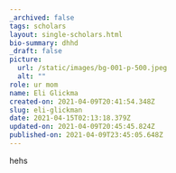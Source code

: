 ```yaml
---
_archived: false
tags: scholars
layout: single-scholars.html
bio-summary: dhhd
_draft: false
picture:
  url: /static/images/bg-001-p-500.jpeg
  alt: ""
role: ur mom
name: Eli Glickma
created-on: 2021-04-09T20:41:54.348Z
slug: eli-glickman
date: 2021-04-15T02:13:18.379Z
updated-on: 2021-04-09T20:45:45.824Z
published-on: 2021-04-09T23:45:05.648Z
---
```


hehs
